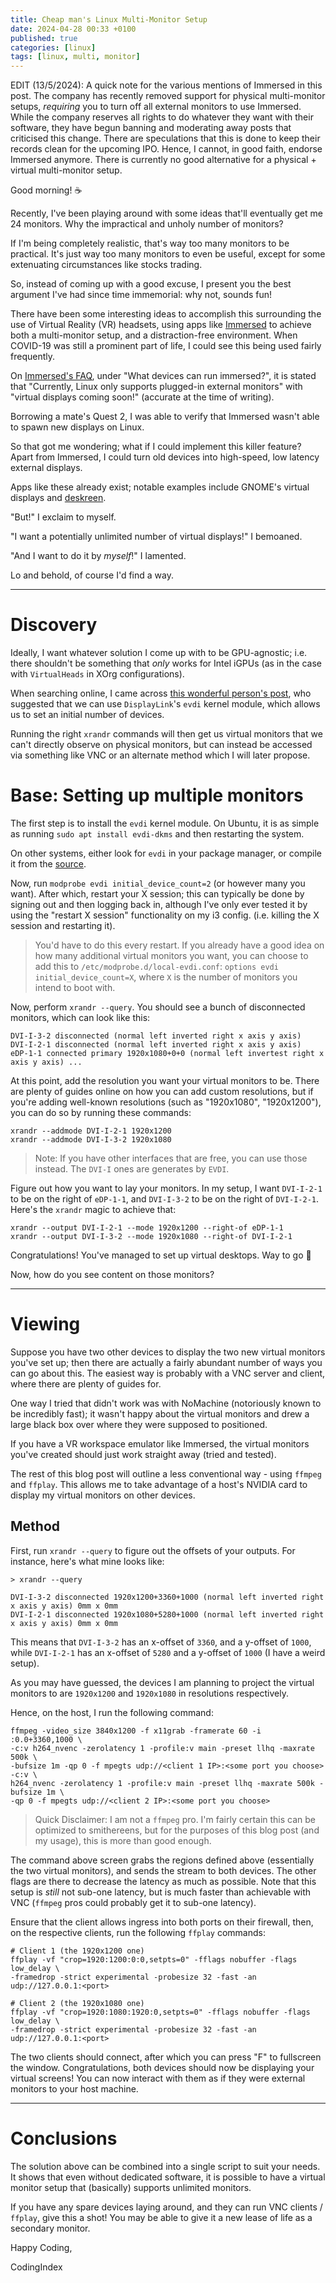 ```yaml
---
title: Cheap man's Linux Multi-Monitor Setup
date: 2024-04-28 00:33 +0100
published: true
categories: [linux]
tags: [linux, multi, monitor]
---
```


EDIT (13/5/2024): A quick note for the various mentions of Immersed in this post. The company has
recently removed support for physical multi-monitor setups, _requiring_ you to turn off all external
monitors to use Immersed. While the company reserves all rights to do whatever they want with their
software, they have begun banning and moderating away posts that criticised this change. There are
speculations that this is done to keep their records clean for the upcoming IPO. Hence, I cannot, in
good faith, endorse Immersed anymore. There is currently no good alternative for a physical +
virtual multi-monitor setup.

Good morning! :coffee:

Recently, I've been playing around with some ideas that'll eventually get me 24
monitors. Why the impractical and unholy number of monitors?

If I'm being completely realistic, that's way too many monitors to be
practical. It's just way too many monitors to even be useful, except
for some extenuating circumstances like stocks trading.

So, instead of coming up with a good excuse, I present you the best argument
I've had since time immemorial: why not, sounds fun!

There have been some interesting ideas to accomplish this surrounding the use
of Virtual Reality (VR) headsets, using apps like
[Immersed](https://immersed.com) to achieve both a multi-monitor setup, and a
distraction-free environment. When COVID-19 was still a prominent part of life,
I could see this being used fairly frequently.

On [Immersed's FAQ](https://immersed.com/faq), under "What devices can run immersed?", it is stated
that "Currently, Linux only supports plugged-in external monitors" with "virtual displays coming
soon!" (accurate at the time of writing).

Borrowing a mate's Quest 2, I was able to verify that Immersed wasn't able to
spawn new displays on Linux.

So that got me wondering; what if I could implement this killer feature? Apart from Immersed, I
could turn old devices into high-speed, low latency external displays.

Apps like these already exist; notable examples include GNOME's virtual displays and
[deskreen](https://deskreen.com/lang-en).

"But!" I exclaim to myself.

"I want a potentially unlimited number of virtual displays!" I bemoaned.

"And I want to do it by _myself_!" I lamented.

Lo and behold, of course I'd find a way.

----

# Discovery

Ideally, I want whatever solution I come up with to be GPU-agnostic; i.e. there shouldn't be
something that _only_ works for Intel iGPUs (as in the case with `VirtualHeads` in XOrg
configurations).

When searching online, I came across [this wonderful person's
post](https://unix.stackexchange.com/a/585078), who suggested that we can use `DisplayLink`'s `evdi`
kernel module, which allows us to set an initial number of devices.

Running the right `xrandr` commands will then get us virtual monitors that we can't
directly observe on physical monitors, but can instead be accessed via something like VNC or an alternate method
which I will later propose.

# Base: Setting up multiple monitors

The first step is to install the `evdi` kernel module. On Ubuntu, it is as simple as running `sudo
apt install evdi-dkms` and then restarting the system.

On other systems, either look for `evdi` in your package manager, or compile it from the
[source](https://github.com/DisplayLink/evdi).

Now, run `modprobe evdi initial_device_count=2` (or however many you want). 
After which, restart your X session; this can typically be done by signing out and then logging back
in, although I've only ever tested it by using the "restart X session" functionality on my i3
config. (i.e. killing the X session and restarting it).

> You'd have to do this every restart. If you already have a good idea on how
> many additional virtual monitors you want, you can choose to add this to
> `/etc/modprobe.d/local-evdi.conf`: `options evdi initial_device_count=X`, where `X` is the number
> of monitors you intend to boot with.

Now, perform `xrandr --query`. You should see a bunch of disconnected monitors, which can look like
this:

```
DVI-I-3-2 disconnected (normal left inverted right x axis y axis)
DVI-I-2-1 disconnected (normal left inverted right x axis y axis)
eDP-1-1 connected primary 1920x1080+0+0 (normal left invertest right x axis y axis) ...
```

At this point, add the resolution you want your virtual monitors to be. There are plenty of guides
online on how you can add custom resolutions, but if you're adding well-known resolutions (such as
"1920x1080", "1920x1200"), you can do so by running these commands:

```
xrandr --addmode DVI-I-2-1 1920x1200
xrandr --addmode DVI-I-3-2 1920x1080
```

> Note: If you have other interfaces that are free, you can use those instead. The `DVI-I` ones are
> generates by `EVDI`.

Figure out how you want to lay your monitors. In my setup, I want `DVI-I-2-1` to be on the right of
`eDP-1-1`, and `DVI-I-3-2` to be on the right of `DVI-I-2-1`. Here's the `xrandr` magic to achieve
that:

```
xrandr --output DVI-I-2-1 --mode 1920x1200 --right-of eDP-1-1
xrandr --output DVI-I-3-2 --mode 1920x1080 --right-of DVI-I-2-1
```

Congratulations! You've managed to set up virtual desktops. Way to go :beers:

Now, how do you see content on those monitors?

----

# Viewing

Suppose you have two other devices to display the two new virtual monitors you've set up; then there
are actually a fairly abundant number of ways you can go about this. The easiest way is probably
with a VNC server and client, where there are plenty of guides for.

One way I tried that didn't work was with NoMachine (notoriously known to be incredibly fast); it
wasn't happy about the virtual monitors and drew a large black box over where they were supposed to
positioned.

If you have a VR workspace emulator like Immersed, the virtual monitors you've created should just
work straight away (tried and tested).

The rest of this blog post will outline a less conventional way - using
`ffmpeg` and `ffplay`. This allows me to take advantage of a host's NVIDIA card
to display my virtual monitors on other devices.

## Method

First, run `xrandr --query` to figure out the offsets of your outputs. For instance, here's what
mine looks like:

```
> xrandr --query

DVI-I-3-2 disconnected 1920x1200+3360+1000 (normal left inverted right x axis y axis) 0mm x 0mm
DVI-I-2-1 disconnected 1920x1080+5280+1000 (normal left inverted right x axis y axis) 0mm x 0mm
```

This means that `DVI-I-3-2` has an x-offset of `3360`, and a y-offset of `1000`, while `DVI-I-2-1`
has an x-offset of `5280` and a y-offset of `1000` (I have a weird setup).

As you may have guessed, the devices I am planning to project the virtual monitors to are
`1920x1200` and `1920x1080` in resolutions respectively.

Hence, on the host, I run the following command:

```
ffmpeg -video_size 3840x1200 -f x11grab -framerate 60 -i :0.0+3360,1000 \
-c:v h264_nvenc -zerolatency 1 -profile:v main -preset llhq -maxrate 500k \
-bufsize 1m -qp 0 -f mpegts udp://<client 1 IP>:<some port you choose> -c:v \
h264_nvenc -zerolatency 1 -profile:v main -preset llhq -maxrate 500k -bufsize 1m \
-qp 0 -f mpegts udp://<client 2 IP>:<some port you choose>
```

> Quick Disclaimer: I am not a `ffmpeg` pro. I'm fairly certain this can be optimized to smithereens,
> but for the purposes of this blog post (and my usage), this is more than good enough.

The command above screen grabs the regions defined above (essentially the two virtual monitors), and
sends the stream to both devices. The other flags are there to decrease the latency as much as
possible. Note that this setup is _still_ not sub-one latency, but is much faster than achievable
with VNC (`ffmpeg` pros could probably get it to sub-one latency).

Ensure that the client allows ingress into both ports on their firewall, then, on the respective
clients, run the following `ffplay` commands:

```
# Client 1 (the 1920x1200 one)
ffplay -vf "crop=1920:1200:0:0,setpts=0" -fflags nobuffer -flags low_delay \
-framedrop -strict experimental -probesize 32 -fast -an udp://127.0.0.1:<port>

# Client 2 (the 1920x1080 one)
ffplay -vf "crop=1920:1080:1920:0,setpts=0" -fflags nobuffer -flags low_delay \
-framedrop -strict experimental -probesize 32 -fast -an udp://127.0.0.1:<port>
```

The two clients should connect, after which you can press "F" to fullscreen the window.
Congratulations, both devices should now be displaying your virtual screens!
You can now interact with them as if they were external monitors to your host machine.

----

# Conclusions

The solution above can be combined into a single script to suit your needs. It shows that even
without dedicated software, it is possible to have a virtual monitor setup that (basically) supports
unlimited monitors.

If you have any spare devices laying around, and they can run VNC clients / `ffplay`, give this a
shot! You may be able to give it a new lease of life as a secondary monitor.

Happy Coding,

CodingIndex
